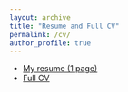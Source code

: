 ```yaml
---
layout: archive
title: "Resume and Full CV"
permalink: /cv/
author_profile: true
---
```

- [My resume (1 page)](../files/resume.pdf)
- [Full CV](../files/CV.pdf)